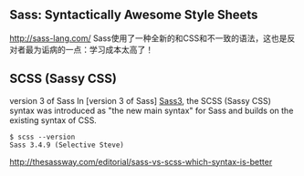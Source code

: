 ## Sass: Syntactically Awesome Style Sheets
http://sass-lang.com/
Sass使用了一种全新的和CSS和不一致的语法，这也是反对者最为诟病的一点：学习成本太高了！

## SCSS (Sassy CSS)
version 3 of Sass
In [version 3 of Sass] [Sass3], the SCSS (Sassy CSS) syntax was introduced as "the new main syntax" for Sass and builds on the existing syntax of CSS.

```
$ scss --version
Sass 3.4.9 (Selective Steve)
```

[Sass3]: http://sass-lang.com/docs/yardoc/file.SASS_CHANGELOG.html#3-0-0

http://thesassway.com/editorial/sass-vs-scss-which-syntax-is-better